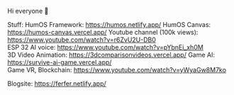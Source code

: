 Hi everyone 👋

Stuff:
HumOS Framework: https://humos.netlify.app/
HumOS Canvas: https://humos-canvas.vercel.app/
Youtube channel (100k views): https://www.youtube.com/watch?v=r6ZvU2U-DB0   
ESP 32 AI voice: https://www.youtube.com/watch?v=pYbnEi_xh0M   
3D Video Animation: https://3dcomparisonvideos.vercel.app/
Game AI: https://survive-ai-game.vercel.app/  
Game VR, Blockchain: https://www.youtube.com/watch?v=yWyaGw8M7ko

Blogsite:
https://ferfer.netlify.app/
